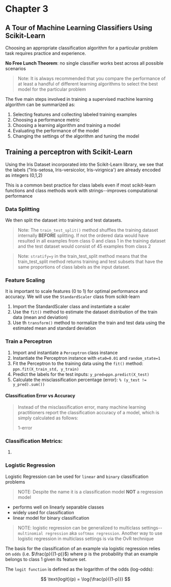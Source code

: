 # Chapter 3

## A Tour of Machine Learning Classifiers Using Scikit-Learn

Choosing an appropriate classification algorithm for a particular problem task requires practice and experience.

**No Free Lunch Theorem**: no single classifier works best across all possible scenarios

> Note: It is always recommended that you compare the performance of at least a handful of different learning algorithms to select the best model for the particular problem

The five main steps involved in training a supervised machine learning algorithm can be summarized as:

1. Selecting features and collecting labeled training examples
2. Choosing a performance metric
3. Choosing a learning algorithm and training a model
4. Evaluating the performance of the model
5. Changing the settings of the algorithm and tuning the model

## Training a perceptron with Scikit-Learn

Using the Iris Dataset incorporated into the Scikit-Learn library, we see that the labels ("Iris-setosa, Iris-versicolor, Iris-virignica') are already encoded as integers (0,1,2)

This is a common best practice for class labels even if most scikit-learn functions and class methods work with strings--improves computational performance

### Data Splitting

We then split the dataset into training and test datasets.

> Note: The `train_test_split()` method shuffles the training dataset internally **BEFORE** splitting. If not the ordered data would have resulted in all examples from class 0 and class 1 in the training dataset and the test dataset would consist of 45 examples from class 2

> Note: `stratify=y` in the train_test_split method means that the train_test_split method returns training and test subsets that have the same proportions of class labels as the input dataset.

### Feature Scaling

It is important to scale features (0 to 1) for optimal performance and accuracy. We will use the `StandardScaler` class from scikit-learn

1. Import the StandardScaler class and instantiate a scaler
2. Use the `fit()` method to estimate the dataset distribution of the train data (mean and deviation)
3. Use th `transform()` method to normalize the train and test data using the estimated mean and standard deviation

### Train a Perceptron

1. Import and instantiate a `Perceptron` class instance
2. Instantiate the Perceptron instance with `eta0=0.01` and `random_state=1`
3. Fit the Perceptron to the training data using the `fit()` method: `ppn.fit(X_train_std, y_train)`
4. Predict the labels for the test inputs: `y_pred=ppn.predict(X_test)`
5. Calculate the misclassification percentage (error): `% (y_test != y_pred).sum())`

#### Classification Error vs Accuracy

> Instead of the misclassification error, many machine learning practitioners report the classification accuracy of a model, which is simply calculated as follows:
>
> 1-error

### Classification Metrics:

1.

### Logistic Regression

Logistic Regression can be used for `linear` and `binary` classification problems

> NOTE: Despite the name it is a classification model **NOT** a regression model

- performs well on linearly separable classes
- widely used for classification
- linear model for binary classification

> NOTE: logistic regression can be generalized to multiclass settings--`multinomial regression` aka `softmax regression`. Another way to use logistic regression in multiclass settings is via the OvR technique

The basis for the classification of an example via logistic regression relies on `odds` (i.e. $\frac{p}{(1-p)}$) where p is the probability that an example belongs to class 1 given its feature set.

The `logit function` is defined as the logarithm of the odds (log-odds):

$$
\text{logit}(p) = \log{\frac{p}{(1-p)}}
$$
